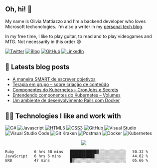 ## Oh, hi! 👋

My name is Olivia Mattiazzo and I'm a backend developer who loves Microsoft techonologies. I'm also a writer in my [personal tech blog](https://oliviamattiazzo.dev/).

In my free time, I like to play guitar, to read and to play videogames and MTG. Not necessarily in this order :sweat_smile:

[![Twitter](https://img.shields.io/twitter/follow/oliviamattiazzo?style=social)](https://twitter.com/oliviamattiazzo) [![Blog](https://img.shields.io/static/v1?label=Blog&message=oliviamattiazzo.dev&color=blueviolet&logo=wordpress)](https://oliviamattiazzo.dev/) [![GitHub](https://img.shields.io/github/followers/oliviamattiazzo?label=GitHub&style=social)](https://github.com/oliviamattiazzo) [![LinkedIn](https://img.shields.io/static/v1?label=LinkedIn&message=Olivia%20Pachele%20Mattiazzo&color=blue&logo=linkedin)](https://www.linkedin.com/in/oliviamattiazzo/)

## 🚨 Latests blog posts
<!-- BLOG-POST-LIST:START -->
- [A maneira SMART de escrever objetivos](https://oliviamattiazzo.dev/2022/09/04/objetivos-smart/)
- [Terapia em grupo – sobre criação de conteúdo](https://oliviamattiazzo.dev/2021/09/20/terapia-em-grupo-criacao-de-conteudo/)
- [Componentes do Kubernetes – CronJobs e Secrets](https://oliviamattiazzo.dev/2021/08/30/componentes-kubernetes-cronjobs-secrets/)
- [Entendendo componentes do Kubernetes – Volumes](https://oliviamattiazzo.dev/2021/08/16/entendendo-componentes-kubernetes-volumes/)
- [Um ambiente de desenvolvimento Rails com Docker](https://oliviamattiazzo.dev/2021/07/28/um-ambiente-de-desenvolvimento-rails-com-docker/)
<!-- BLOG-POST-LIST:END -->

## 👩‍💻 Technologies I like and work with 
![C#](https://img.shields.io/badge/-CSharp-blueviolet?style=flat-square&logo=c-sharp)
![Javascript](https://img.shields.io/badge/-JavaScript-black?style=flat-square&logo=javascript)
![HTML5](https://img.shields.io/badge/-HTML5-E34F26?style=flat-square&logo=html5&logoColor=white)
![CSS3](https://img.shields.io/badge/-CSS3-1572B6?style=flat-square&logo=css3)
![GitHub](https://img.shields.io/badge/-GitHub-181717?style=flat-square&logo=github)
![Visual Studio](https://img.shields.io/badge/-Visual_Studio-blueviolet?style=flat-square&logo=visual-studio)
![Visual Studio Code](https://img.shields.io/badge/-Visual_Studio_Code-blue?style=flat-square&logo=visual-studio-code)
![Git Kraken](https://img.shields.io/badge/-Git_Kraken-green?style=flat-square&logo=gitkraken)
![Postman](https://img.shields.io/badge/-Postman-black?style=flat-square&logo=postman)
![Docker](https://img.shields.io/badge/-Docker-0db7ed?style=flat-square&logo=docker&logoColor=384d54)
![Kubernetes](https://img.shields.io/badge/-Kubernetes-blue?style=flat-square&logo=kubernetes&logoColor=white)

<p align="center">
    <img align="center" src="https://github-readme-stats.vercel.app/api/top-langs/?username=oliviamattiazzo&theme=synthwave&layout=compact">
</p>

<!--START_SECTION:waka-->

```text
Ruby         6 hrs 58 mins   ████████████▓░░░░░░░░░░░░   50.32 %
JavaScript   6 hrs 6 mins    ███████████░░░░░░░░░░░░░░   44.02 %
ERB          47 mins         █▒░░░░░░░░░░░░░░░░░░░░░░░   05.66 %
```

<!--END_SECTION:waka-->
